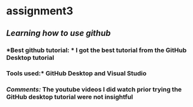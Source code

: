 # assignment3
## *Learning how to use github*
### *Best github tutorial: * I got the best tutorial from the GitHub Desktop tutorial
### Tools used:* GitHub Desktop and Visual Studio
### *Comments:* The youtube videos I did watch prior trying the GitHub desktop tutorial were not insightful
